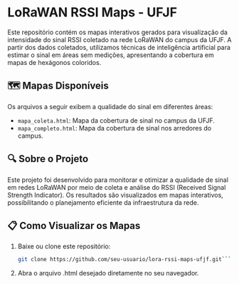 # LoRaWAN RSSI Maps - UFJF  

Este repositório contém os mapas interativos gerados para visualização da intensidade do sinal RSSI coletado na rede LoRaWAN do campus da UFJF. A partir dos dados coletados, utilizamos técnicas de inteligência artificial para estimar o sinal em áreas sem medições, apresentando a cobertura em mapas de hexágonos coloridos.

## 🗺️ Mapas Disponíveis  
Os arquivos a seguir exibem a qualidade do sinal em diferentes áreas:  
- `mapa_coleta.html`: Mapa da cobertura de sinal no campus da UFJF.  
- `mapa_completo.html`: Mapa da cobertura de sinal nos arredores do campus.  

## 🔍 Sobre o Projeto  
Este projeto foi desenvolvido para monitorar e otimizar a qualidade de sinal em redes LoRaWAN por meio de coleta e análise do RSSI (Received Signal Strength Indicator). Os resultados são visualizados em mapas interativos, possibilitando o planejamento eficiente da infraestrutura da rede.

## 📋 Como Visualizar os Mapas  
1. Baixe ou clone este repositório:
     
   ```bash
   git clone https://github.com/seu-usuario/lora-rssi-maps-ufjf.git```
   
2. Abra o arquivo .html desejado diretamente no seu navegador.
